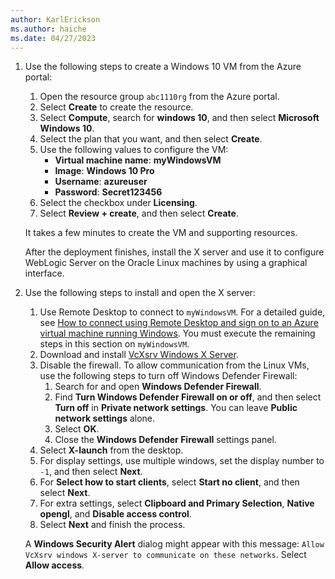 ```yaml
---
author: KarlErickson
ms.author: haiche
ms.date: 04/27/2023
---
```


1. Use the following steps to create a Windows 10 VM from the Azure portal:

   1. Open the resource group `abc1110rg` from the Azure portal.
   1. Select **Create** to create the resource.
   1. Select **Compute**, search for **windows 10**, and then select **Microsoft Windows 10**.
   1. Select the plan that you want, and then select **Create**.
   1. Use the following values to configure the VM:
      - **Virtual machine name**: **myWindowsVM**
      - **Image**: **Windows 10 Pro**
      - **Username**: **azureuser**
      - **Password**: **Secret123456**
   1. Select the checkbox under **Licensing**.
   1. Select **Review + create**, and then select **Create**.

   It takes a few minutes to create the VM and supporting resources.

   After the deployment finishes, install the X server and use it to configure WebLogic Server on the Oracle Linux machines by using a graphical interface.

1. Use the following steps to install and open the X server:

   1. Use Remote Desktop to connect to `myWindowsVM`. For a detailed guide, see [How to connect using Remote Desktop and sign on to an Azure virtual machine running Windows](/azure/virtual-machines/windows/connect-rdp). You must execute the remaining steps in this section on `myWindowsVM`.
   1. Download and install [VcXsrv Windows X Server](https://sourceforge.net/projects/vcxsrv/).
   1. Disable the firewall. To allow communication from the Linux VMs, use the following steps to turn off Windows Defender Firewall:
      1. Search for and open **Windows Defender Firewall**.
      1. Find **Turn Windows Defender Firewall on or off**, and then select **Turn off** in **Private network settings**. You can leave **Public network settings** alone.
      1. Select **OK**.
      1. Close the **Windows Defender Firewall** settings panel.
   1. Select **X-launch** from the desktop.
   1. For display settings, use multiple windows, set the display number to `-1`, and then select **Next**.
   1. For **Select how to start clients**, select  **Start no client**, and then select **Next**.
   1. For extra settings, select **Clipboard and Primary Selection**, **Native opengl**, and **Disable access control**.
   1. Select **Next** and finish the process.

   A **Windows Security Alert** dialog might appear with this message: `Allow VcXsrv windows X-server to communicate on these networks`. Select **Allow access**.
